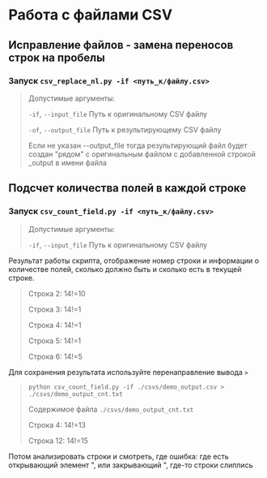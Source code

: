 # Работа с файлами CSV

## Исправление файлов - замена переносов строк на пробелы

### Запуск ```csv_replace_nl.py -if <путь_к/файлу.csv>```

>   Допустимые аргументы:
>
>  ``-if``, ``--input_file`` Путь к оригинальному CSV файлу
> 
>  ``-of``, ``--output_file`` Путь к результирующему CSV файлу
> 
>  Если не указан --output_file тогда результирующий файл будет создан "рядом" с оригинальным файлом с добавленной строкой _output в имени файла

## Подсчет количества полей в каждой строке

### Запуск ```csv_count_field.py -if <путь_к/файлу.csv> ```

>   Допустимые аргументы:
>
>  ``-if``, ``--input_file`` Путь к оригинальному CSV файлу

Результат работы скрипта, отображение номер строки и информации о количестве полей, сколько должно быть и сколько есть в текущей строке.

> Строка 2: 14!=10
>  
> Строка 3: 14!=1
> 
> Строка 4: 14!=1
> 
> Строка 5: 14!=1
> 
> Строка 6: 14!=5

Для сохранения результата используйте перенаправление вывода ```>```

> ```python csv_count_field.py -if ./csvs/demo_output.csv > ./csvs/demo_output_cnt.txt```
> 
> Содержимое файла ```./csvs/demo_output_cnt.txt```
> 
> Строка 4: 14!=13
> 
> Строка 12: 14!=15

Потом анализировать строки и смотреть, где ошибка: где есть открывающий элемент ", или закрывающий ", где-то строки слиплись
